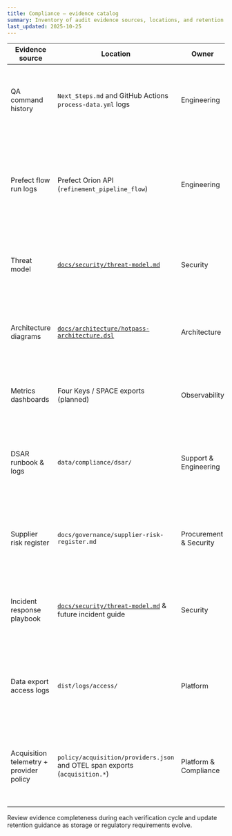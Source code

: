 ```yaml
---
title: Compliance — evidence catalog
summary: Inventory of audit evidence sources, locations, and retention guidance supporting compliance controls.
last_updated: 2025-10-25
---
```


| Evidence source                         | Location                                                                                 | Owner                  | Retention        | Notes                                                                                                 |
| --------------------------------------- | ---------------------------------------------------------------------------------------- | ---------------------- | ---------------- | ----------------------------------------------------------------------------------------------------- |
| QA command history                      | `Next_Steps.md` and GitHub Actions `process-data.yml` logs                               | Engineering            | 1 year           | Capture command outputs in release notes per run; export workflow logs quarterly.                     |
| Prefect flow run logs                   | Prefect Orion API (`refinement_pipeline_flow`)                                           | Engineering            | 1 year rolling   | Configure automated export to object storage; include consent validation events once POPIA-001 lands. |
| Threat model                            | [`docs/security/threat-model.md`](../security/threat-model.md)                           | Security               | Update on change | Serves as input to ISO27001-002 asset register and SOC2-002 risk register.                            |
| Architecture diagrams                   | [`docs/architecture/hotpass-architecture.dsl`](../architecture/hotpass-architecture.dsl) | Architecture           | Update on change | Provide trust boundaries for POPIA transfer analysis and SOC 2 confidentiality controls.              |
| Metrics dashboards                      | Four Keys / SPACE exports (planned)                                                      | Observability          | TBD              | TODO: Define export pipeline once metrics automation is enabled.                                      |
| DSAR runbook & logs                     | `data/compliance/dsar/`                                                                  | Support & Engineering  | 1 year           | Prefect consent validation exports land here; mirror summaries in quarterly verification reports.     |
| Supplier risk register                  | `docs/governance/supplier-risk-register.md`                                              | Procurement & Security | Update on change | Tracks onboarding decisions and review cadence aligned to ISO27001-004.                               |
| Incident response playbook              | [`docs/security/threat-model.md`](../security/threat-model.md) & future incident guide   | Security               | Update on change | Update with POPIA escalation steps per POPIA-004; archive historical versions.                        |
| Data export access logs                 | `dist/logs/access/`                                                                      | Platform               | 1 year           | Access manifests produced after each refined export, hashed and rotated quarterly.                    |
| Acquisition telemetry + provider policy | `policy/acquisition/providers.json` and OTEL span exports (`acquisition.*`)              | Platform & Compliance  | Update on change | Archive telemetry with onboarding approvals and refresh allowlist metadata quarterly.                 |

Review evidence completeness during each verification cycle and update retention guidance as storage or regulatory requirements evolve.
